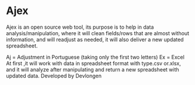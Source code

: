 # Ajex

Ajex is an open source web tool, its purpose is to help in data analysis/manipulation, where it will clean fields/rows that are almost without information, and will readjust as needed, it will also deliver a new updated spreadsheet. 
<p></p>
Aj = Adjustment in Portuguese (taking only the first two letters) Ex = Excel At first
,it will work with data in spreadsheet format with type.csv or.xlsx, and it will analyze after manipulating and return a new spreadsheet with updated data. Developed by Devlongen

#
